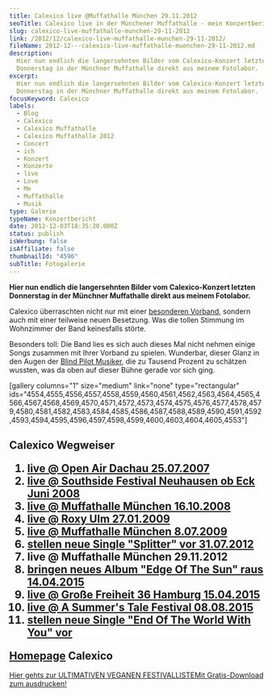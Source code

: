 ```yaml
---
title: Calexico live @Muffathalle München 29.11.2012
seoTitle: Calexico live in der Münchener Muffathalle - mein Konzertbericht
slug: calexico-live-muffathalle-munchen-29-11-2012
link: /2012/12/calexico-live-muffathalle-munchen-29-11-2012/
fileName: 2012-12---calexico-live-muffathalle-muenchen-29-11-2012.md
description:
  Hier nun endlich die langersehnten Bilder vom Calexico-Konzert letzten
  Donnerstag in der Münchner Muffathalle direkt aus meinem Fotolabor.
excerpt:
  Hier nun endlich die langersehnten Bilder vom Calexico-Konzert letzten
  Donnerstag in der Münchner Muffathalle direkt aus meinem Fotolabor.
focusKeyword: Calexico
labels:
  - Blog
  - Calexico
  - Calexico Muffathalle
  - Calexico Muffathalle 2012
  - Concert
  - ich
  - Konzert
  - Konzerte
  - live
  - Love
  - Me
  - Muffathalle
  - Musik
type: Galerie
typeName: Konzertbericht
date: 2012-12-03T18:35:20.000Z
status: publish
isWerbung: false
isAffiliate: false
thumbnailId: "4596"
subTitle: Fotogalerie
---
```


<strong>Hier nun endlich die langersehnten Bilder vom Calexico-Konzert letzten
Donnerstag in der Münchner Muffathalle direkt aus meinem Fotolabor.</strong>

Calexico überraschten nicht nur mit einer
<a title="Blind Pilot" href="//2012/11/30/blind-pilot-live-muffathalle-munchen-29-11-2012/">besonderen
Vorband</a>, sondern auch mit einer teilweise neuen Besetzung. Was die tollen
Stimmung im Wohnzimmer der Band keinesfalls störte.

Besonders toll: Die Band lies es sich auch dieses Mal nicht nehmen einige Songs
zusammen mit Ihrer Vorband zu spielen. Wunderbar, dieser Glanz in den Augen der
<a title="Blind Pilot" href="//2012/11/30/blind-pilot-live-muffathalle-munchen-29-11-2012/">Blind
Pilot Musiker</a>, die zu Tausend Prozent zu schätzen wussten, was da oben auf
dieser Bühne gerade vor sich ging.

[gallery columns="1" size="medium" link="none" type="rectangular"
ids="4554,4555,4556,4557,4558,4559,4560,4561,4562,4563,4564,4565,4566,4567,4568,4569,4570,4571,4572,4573,4574,4575,4576,4577,4578,4579,4580,4581,4582,4583,4584,4585,4586,4587,4588,4589,4590,4591,4592,4593,4594,4595,4596,4597,4598,4599,4600,4603,4604,4605,4553"]

## Calexico Wegweiser<ol><li><a title="Calexico Dachau 2007" href="http://cardamonchai.com/2015/04/calexico-live-open-air-dachau-25-07-2007/">live @ Open Air Dachau 25.07.2007</a></li><li><a title="Calexico Southside 2008" href="http://cardamonchai.com/2015/04/calexico-live-southside-festival-2008/">live @ Southside Festival Neuhausen ob Eck Juni 2008</a></li><li><a title="Calexico Muffathalle 2008" href="http://cardamonchai.com/2015/04/calexico-live-muffathalle-muenchen-16-10-2008/">live @ Muffathalle München 16.10.2008</a></li><li><a title="Calexico Roxy 2009" href="http://cardamonchai.com/2009/01/calexico-live-roxy-ulm/">live @ Roxy Ulm 27.01.2009</a></li><li><a title="Calexico Muffathalle 2009" href="http://cardamonchai.com/2009/07/calexico-live-muffathalle-munchen/">live @ Muffathalle München 8.07.2009</a></li><li><a title="Calexico &quot;Splitter&quot; 2012" href="http://cardamonchai.com/2012/07/calexico-stellen-neue-singe-splitter-vor/">stellen neue Single "Splitter" vor 31.07.2012</a></li><li>live @ Muffathalle München 29.11.2012</li><li><a title="Calexico &quot;Edge Of The Sun&quot; 2015" href="http://cardamonchai.com/2015/04/calexico-edge-of-the-sun-ist-da/">bringen neues Album "Edge Of The Sun" raus 14.04.2015</a></li><li><a title="Calexico Große Freiheit 2015" href="http://cardamonchai.com/2015/04/calexico-live-grosse-freiheit-36-15-04-2015/">live @ Große Freiheit 36 Hamburg 15.04.2015</a></li><li><a href="http://cardamonchai.com/2015/08/calexico-live-a-summers-tale-festival-2015/">live @ A Summer's Tale Festival 08.08.2015</a></li><li><a href="http://cardamonchai.com/2017/10/calexico-the-thread-that-keeps-us/">stellen neue Single "End Of The World With You" vor</a></li></ol><a title="Calexico Homepage" href="http://www.casadecalexico.com" target="_blank" rel="noopener">Homepage</a> Calexico

<a class="banner banner-green" href="/2015/03/die-ultimative-vegane-festivalliste"><span class="head">Hier
gehts zur ULTIMATIVEN VEGANEN FESTIVALLISTE</span><span class="text">Mit
Gratis-Download zum ausdrucken!</span></a>
